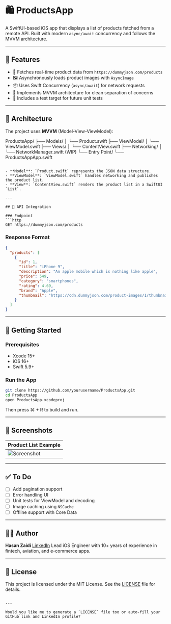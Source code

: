 

# 🛍️ ProductsApp

A SwiftUI-based iOS app that displays a list of products fetched from a remote API. Built with modern `async/await` concurrency and follows the MVVM architecture.

---

## 📱 Features

- 🔄 Fetches real-time product data from `https://dummyjson.com/products`
- 🖼 Asynchronously loads product images with `AsyncImage`
- 📦 Uses Swift Concurrency (`async/await`) for network requests
- 🧠 Implements MVVM architecture for clean separation of concerns
- 🧪 Includes a test target for future unit tests

---

## 🧱 Architecture

The project uses **MVVM** (Model-View-ViewModel):


ProductsApp/
├── Models/
│   └── Product.swift
├── ViewModel/
│   └── ViewModel.swift
├── Views/
│   └── ContentView\.swift
├── Networking/
│   └── NetworkManager.swift (WIP)
└── Entry Point/
└── ProductsAppApp.swift

````

- **Model**: `Product.swift` represents the JSON data structure.
- **ViewModel**: `ViewModel.swift` handles networking and publishes the product list.
- **View**: `ContentView.swift` renders the product list in a SwiftUI `List`.

---

## 🔌 API Integration

### Endpoint
```http
GET https://dummyjson.com/products
````

### Response Format

```json
{
  "products": [
    {
      "id": 1,
      "title": "iPhone 9",
      "description": "An apple mobile which is nothing like apple",
      "price": 549,
      "category": "smartphones",
      "rating": 4.69,
      "brand": "Apple",
      "thumbnail": "https://cdn.dummyjson.com/product-images/1/thumbnail.jpg"
    }
  ]
}
```

---

## 🚀 Getting Started

### Prerequisites

* Xcode 15+
* iOS 16+
* Swift 5.9+

### Run the App

```bash
git clone https://github.com/yourusername/ProductsApp.git
cd ProductsApp
open ProductsApp.xcodeproj
```

Then press ⌘ + R to build and run.

---

## 📸 Screenshots

| Product List Example                                                             |
| -------------------------------------------------------------------------------- |
| ![Screenshot](https://via.placeholder.com/300x600?text=Product+List+Placeholder) |

---

## ✅ To Do

* [ ] Add pagination support
* [ ] Error handling UI
* [ ] Unit tests for ViewModel and decoding
* [ ] Image caching using `NSCache`
* [ ] Offline support with Core Data

---

## 👨‍💻 Author

**Hasan Zaidi**
[LinkedIn](https://www.linkedin.com/in/hasan-zaidi)
Lead iOS Engineer with 10+ years of experience in fintech, aviation, and e-commerce apps.

---

## 📄 License

This project is licensed under the MIT License. See the [LICENSE](LICENSE) file for details.

```

---

Would you like me to generate a `LICENSE` file too or auto-fill your GitHub link and LinkedIn profile?
```
